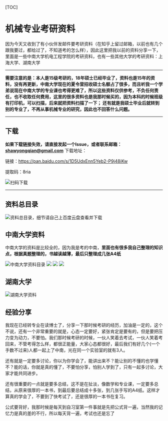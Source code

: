 [TOC]
# 机械专业考研资料
因为今天又收到了有小伙伴发邮件要考研资料（在知乎上留过邮箱，以前也有几个跟我要过，都给过了，不知道考的怎么样），因此这里把我以前的资料分享一下，里面是一些中南大学机电工程学院的考研资料，也有一些其他大学的考研资料：上海大学、湖南大学

****
**需要注意的是：本人是15级考研的，18年硕士已经毕业了，资料也是15年的资料，没有再更新，中南大学现在的夏令营招收硕士名额占了很多，而且听我一个学弟说现在中南大学的专业课也考得更难了，所以这些资料仅供参考，不负任何责任，也不收取任何费用，这里的很多资料也是我那时候买的，因为本科的时候班级有打印机，可以扫描，后来就把资料扫描了一下； 还有就是我硕士毕业后就转到别的专业了，不再从事机械专业的研究，因此也不回答什么问题。**
****

## 下载


**如果下载链接失效，请直接发起一个Issue，或者联系邮箱：shawyongqian@gmail.com**
下载地址：

链接：https://pan.baidu.com/s/1D5UdxEnn5Yeb2-P9j48iKw 

提取码：8ria 

![扫码下载](images/百度云盘下载二维码.png)

****

## 资料总目录

![资料总目录，细节请自己上百度云盘查看并下载](images/目录.png)


## 中南大学资料
中南大学的资料是比较全的，因为我是考的中南，**里面也有很多我自己整理的知识点，根据真题整理的，书越读越薄，最后只整理成几张A4纸**

![中南大学资料目录](images/中南.png)
![](images/中南_1.png)
![](images/中南_2.png)
![](images/机械设计知识点总结.png)

## 湖南大学
![湖南大学资料](images/湖大.png)

## 经验分享
我现在已经转专业在读博士了，分享一下那时候考研的经历，加油是一定的，这个不说，还有一个非常重要的就是，心态一定要好，紧张肯定是要有的，但是要把压力变为动力，不要怕。我们那时候考研的时候，一伙人笑着去考试，一伙人笑着考回来，不管考得怎么样，都很正能量，大家心态都很好，最后我们有好几个(一个手数不过来)人都一起上了中南，光在同一个实验室的就有3人。

还有就是一定要多讨论，你以为你学会了，能讲出来不？能让别的不懂的也学懂不？能的话，你就是真的懂了，不要怕分享，怕别人学到了，只有一起多讨论，大家才能共同进步。

还有很重要的一点就是要多总结，这不是在扯淡，像数学和专业课，一定要多总结，从原来很厚的一本书，到最后要总结成十多张，到几张手写的A4纸。这样才算真的学会了，不要到了快考试了，还是很厚的一本书在复习。

公式要背好，我那时候是每天到自习室第一件事就是先把公式背一遍，当然我的记忆力是真的差的不行，所以每天背一遍，考试也还是忘了

